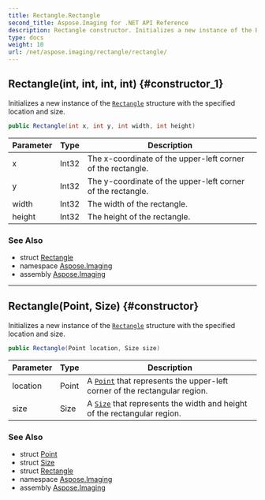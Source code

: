 ```yaml
---
title: Rectangle.Rectangle
second_title: Aspose.Imaging for .NET API Reference
description: Rectangle constructor. Initializes a new instance of the Rectangle structure with the specified location and size
type: docs
weight: 10
url: /net/aspose.imaging/rectangle/rectangle/
---
```

## Rectangle(int, int, int, int) {#constructor_1}

Initializes a new instance of the [`Rectangle`](../) structure with the specified location and size.

```csharp
public Rectangle(int x, int y, int width, int height)
```

| Parameter | Type | Description |
| --- | --- | --- |
| x | Int32 | The x-coordinate of the upper-left corner of the rectangle. |
| y | Int32 | The y-coordinate of the upper-left corner of the rectangle. |
| width | Int32 | The width of the rectangle. |
| height | Int32 | The height of the rectangle. |

### See Also

* struct [Rectangle](../)
* namespace [Aspose.Imaging](../../rectangle/)
* assembly [Aspose.Imaging](../../../)

---

## Rectangle(Point, Size) {#constructor}

Initializes a new instance of the [`Rectangle`](../) structure with the specified location and size.

```csharp
public Rectangle(Point location, Size size)
```

| Parameter | Type | Description |
| --- | --- | --- |
| location | Point | A [`Point`](../../point/) that represents the upper-left corner of the rectangular region. |
| size | Size | A [`Size`](../../size/) that represents the width and height of the rectangular region. |

### See Also

* struct [Point](../../point/)
* struct [Size](../../size/)
* struct [Rectangle](../)
* namespace [Aspose.Imaging](../../rectangle/)
* assembly [Aspose.Imaging](../../../)


